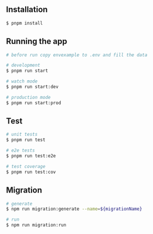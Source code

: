 ## Installation

```bash
$ pnpm install
```

## Running the app

```bash
# before run copy envexample to .env and fill the data

# development
$ pnpm run start

# watch mode
$ pnpm run start:dev

# production mode
$ pnpm run start:prod
```

## Test

```bash
# unit tests
$ pnpm run test

# e2e tests
$ pnpm run test:e2e

# test coverage
$ pnpm run test:cov
```

## Migration

```bash
# generate
$ npm run migration:generate --name=${migrationName}

# run
$ npm run migration:run
```
